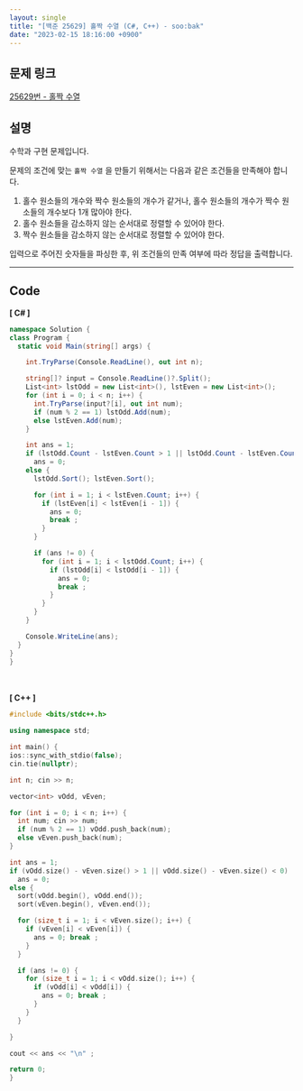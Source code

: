 ```yaml
---
layout: single
title: "[백준 25629] 홀짝 수열 (C#, C++) - soo:bak"
date: "2023-02-15 18:16:00 +0900"
---
```


## 문제 링크
  [25629번 - 홀짝 수열](https://www.acmicpc.net/problem/25629)

## 설명
  수학과 구현 문제입니다.<br>

  문제의 조건에 맞는 `홀짝 수열` 을 만들기 위해서는 다음과 같은 조건들을 만족해야 합니다. <br>

  1. 홀수 원소들의 개수와 짝수 원소들의 개수가 같거나, 홀수 원소들의 개수가 짝수 원소들의 개수보다 1개 많아야 한다.
  2. 홀수 원소들을 감소하지 않는 순서대로 정렬할 수 있어야 한다.
  3. 짝수 원소들을 감소하지 않는 순서대로 정렬할 수 있어야 한다.

  입력으로 주어진 숫자들을 파싱한 후, 위 조건들의 만족 여부에 따라 정답을 출력합니다.
  <br>

- - -

## Code
<b>[ C# ] </b>
<br>

  ```c#
namespace Solution {
  class Program {
    static void Main(string[] args) {

      int.TryParse(Console.ReadLine(), out int n);

      string[]? input = Console.ReadLine()?.Split();
      List<int> lstOdd = new List<int>(), lstEven = new List<int>();
      for (int i = 0; i < n; i++) {
        int.TryParse(input?[i], out int num);
        if (num % 2 == 1) lstOdd.Add(num);
        else lstEven.Add(num);
      }

      int ans = 1;
      if (lstOdd.Count - lstEven.Count > 1 || lstOdd.Count - lstEven.Count < 0)
        ans = 0;
      else {
        lstOdd.Sort(); lstEven.Sort();

        for (int i = 1; i < lstEven.Count; i++) {
          if (lstEven[i] < lstEven[i - 1]) {
            ans = 0;
            break ;
          }
        }

        if (ans != 0) {
          for (int i = 1; i < lstOdd.Count; i++) {
            if (lstOdd[i] < lstOdd[i - 1]) {
              ans = 0;
              break ;
            }
          }
        }
      }

      Console.WriteLine(ans);
    }
  }
}
  ```
<br><br>
<b>[ C++ ] </b>
<br>

  ```c++
#include <bits/stdc++.h>

using namespace std;

int main() {
  ios::sync_with_stdio(false);
  cin.tie(nullptr);

  int n; cin >> n;

  vector<int> vOdd, vEven;

  for (int i = 0; i < n; i++) {
    int num; cin >> num;
    if (num % 2 == 1) vOdd.push_back(num);
    else vEven.push_back(num);
  }

  int ans = 1;
  if (vOdd.size() - vEven.size() > 1 || vOdd.size() - vEven.size() < 0)
    ans = 0;
  else {
    sort(vOdd.begin(), vOdd.end());
    sort(vEven.begin(), vEven.end());

    for (size_t i = 1; i < vEven.size(); i++) {
      if (vEven[i] < vEven[i]) {
        ans = 0; break ;
      }
    }

    if (ans != 0) {
      for (size_t i = 1; i < vOdd.size(); i++) {
        if (vOdd[i] < vOdd[i]) {
          ans = 0; break ;
        }
      }
    }

  }

  cout << ans << "\n" ;

  return 0;
}
  ```
